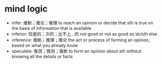 # mind logic

- infer: 推断；推论；推理 to reach an opinion or decide that sth is true on the basis of information that is available
- inferior: 较差的；次的；比不上…的 not good or not as good as sb/sth else
- inference: 推断；推理；推论 the act or process of forming an opinion, based on what you already know
- speculate: 推测；猜测；推断 to form an opinion about sth without knowing all the details or facts

